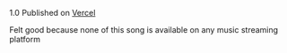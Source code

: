1.0 Published on [Vercel](https://mashimarotv.vercel.app/)

Felt good because none of this song is available on any music streaming platform
